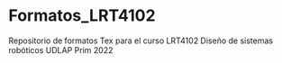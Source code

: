 # Formatos_LRT4102
Repositorio de formatos Tex para el curso LRT4102 Diseño de sistemas robóticos UDLAP Prim 2022

